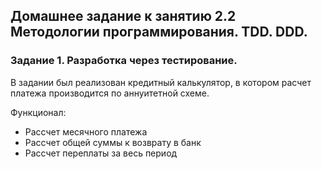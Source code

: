 ## Домашнее задание к занятию 2.2 Методологии программирования. TDD. DDD.
### Задание 1. Разработка через тестирование.

В задании был реализован кредитный калькулятор, в котором расчет платежа производится по аннуитетной схеме.

Функционал:
- Рассчет месячного платежа
- Рассчет общей суммы к возврату в банк
- Рассчет переплаты за весь период
